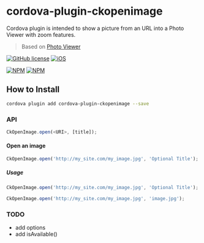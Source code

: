 # cordova-plugin-ckopenimage

Cordova plugin is intended to show a picture from an URL into a Photo Viewer with zoom features.

> Based on [Photo Viewer](https://github.com/sarriaroman/photoviewer)

[![GitHub license](https://img.shields.io/badge/license-MIT-blue.svg)](https://raw.githubusercontent.com/WuglyakBolgoink/CkOpenImage/master/LICENSE)
[![iOS](https://img.shields.io/badge/iOS-success-green.svg)](https://shields.io)

[![NPM](https://nodei.co/npm/cordova-plugin-ckopenimage.png?downloads=true&downloadRank=true&stars=true)](https://nodei.co/npm/cordova-plugin-ckopenimage/)
[![NPM](https://nodei.co/npm-dl/cordova-plugin-ckopenimage.png?months=1)](https://nodei.co/npm-dl/cordova-plugin-ckopenimage.png?months=1)

## How to Install

```bash
cordova plugin add cordova-plugin-ckopenimage --save
```

### API

```js
CkOpenImage.open(<URI>, [title]);
```

#### Open an image

```js
CkOpenImage.open('http://my_site.com/my_image.jpg', 'Optional Title');
```

##### Usage

```js
CkOpenImage.open('http://my_site.com/my_image.jpg', 'Optional Title');
```

```js
CkOpenImage.open('http://my_site.com/my_image.jpg', 'image.jpg');
```


### TODO

- add options
- add isAvailable()
